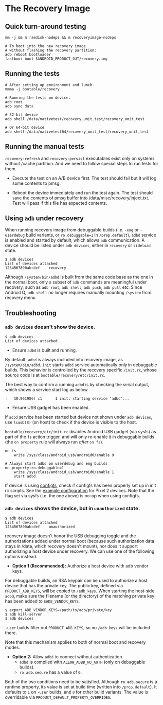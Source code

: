 The Recovery Image
==================

Quick turn-around testing
-------------------------

    mm -j && m ramdisk-nodeps && m recoveryimage-nodeps

    # To boot into the new recovery image
    # without flashing the recovery partition:
    adb reboot bootloader
    fastboot boot $ANDROID_PRODUCT_OUT/recovery.img

Running the tests
-----------------
    # After setting up environment and lunch.
    mmma -j bootable/recovery

    # Running the tests on device.
    adb root
    adb sync data

    # 32-bit device
    adb shell /data/nativetest/recovery_unit_test/recovery_unit_test

    # Or 64-bit device
    adb shell /data/nativetest64/recovery_unit_test/recovery_unit_test

Running the manual tests
------------------------

`recovery-refresh` and `recovery-persist` executables exist only on systems without
/cache partition. And we need to follow special steps to run tests for them.

- Execute the test on an A/B device first. The test should fail but it will log
  some contents to pmsg.

- Reboot the device immediately and run the test again. The test should save the
  contents of pmsg buffer into /data/misc/recovery/inject.txt. Test will pass if
  this file has expected contents.

Using `adb` under recovery
--------------------------

When running recovery image from debuggable builds (i.e. `-eng` or `-userdebug` build variants, or
`ro.debuggable=1` in `/prop.default`), `adbd` service is enabled and started by default, which
allows `adb` communication. A device should be listed under `adb devices`, either in `recovery` or
`sideload` state.

    $ adb devices
    List of devices attached
    1234567890abcdef    recovery

Although `/system/bin/adbd` is built from the same code base as the one in the normal boot, only a
subset of `adb` commands are meaningful under recovery, such as `adb root`, `adb shell`, `adb push`,
`adb pull` etc. Since Android Q, `adb shell` no longer requires manually mounting `/system` from
recovery menu.

## Troubleshooting

### `adb devices` doesn't show the device.

    $ adb devices
    List of devices attached

 * Ensure `adbd` is built and running.

By default, `adbd` is always included into recovery image, as `/system/bin/adbd`. `init` starts
`adbd` service automatically only in debuggable builds. This behavior is controlled by the recovery
specific `/init.rc`, whose source code is at `bootable/recovery/etc/init.rc`.

The best way to confirm a running `adbd` is by checking the serial output, which shows a service
start log as below.

    [   18.961986] c1      1 init: starting service 'adbd'...

 * Ensure USB gadget has been enabled.

If `adbd` service has been started but device not shown under `adb devices`, use `lsusb(8)` (on
host) to check if the device is visible to the host.

`bootable/recovery/etc/init.rc` disables Android USB gadget (via sysfs) as part of the `fs` action
trigger, and will only re-enable it in debuggable builds (the `on property` rule will always run
_after_ `on fs`).

    on fs
        write /sys/class/android_usb/android0/enable 0

    # Always start adbd on userdebug and eng builds
    on property:ro.debuggable=1
        write /sys/class/android_usb/android0/enable 1
        start adbd

If device is using [configfs](https://www.kernel.org/doc/Documentation/usb/gadget_configfs.txt),
check if configfs has been properly set up in init rc scripts. See the [example
configuration](https://android.googlesource.com/device/google/wahoo/+/master/init.recovery.hardware.rc)
for Pixel 2 devices. Note that the flag set via sysfs (i.e. the one above) is no-op when using
configfs.

### `adb devices` shows the device, but in `unauthorized` state.

    $ adb devices
    List of devices attached
    1234567890abcdef    unauthorized

recovery image doesn't honor the USB debugging toggle and the authorizations added under normal boot
(because such authorization data stays in /data, which recovery doesn't mount), nor does it support
authorizing a host device under recovery. We can use one of the following options instead.

 * **Option 1 (Recommended):** Authorize a host device with adb vendor keys.

For debuggable builds, an RSA keypair can be used to authorize a host device that has the private
key. The public key, defined via `PRODUCT_ADB_KEYS`, will be copied to `/adb_keys`. When starting
the host-side `adbd`, make sure the filename (or the directory) of the matching private key has been
added to `$ADB_VENDOR_KEYS`.

    $ export ADB_VENDOR_KEYS=/path/to/adb/private/key
    $ adb kill-server
    $ adb devices

`-user` builds filter out `PRODUCT_ADB_KEYS`, so no `/adb_keys` will be included there.

Note that this mechanism applies to both of normal boot and recovery modes.

 * **Option 2:** Allow `adbd` to connect without authentication.
   * `adbd` is compiled with `ALLOW_ADBD_NO_AUTH` (only on debuggable builds).
   * `ro.adb.secure` has a value of `0`.

Both of the two conditions need to be satisfied. Although `ro.adb.secure` is a runtime property, its
value is set at build time (written into `/prop.default`). It defaults to `1` on `-user` builds, and
`0` for other build variants. The value is overridable via `PRODUCT_DEFAULT_PROPERTY_OVERRIDES`.
